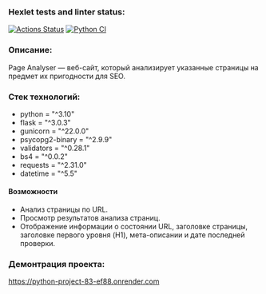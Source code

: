 ### Hexlet tests and linter status:
[![Actions Status](https://github.com/LuybovB/python-project-83/actions/workflows/hexlet-check.yml/badge.svg)](https://github.com/LuybovB/python-project-83/actions)
[![Python CI](https://github.com/LuybovB/python-project-83/actions/workflows/pyci.yml/badge.svg)](https://github.com/LuybovB/python-project-83/actions/workflows/pyci.yml)


### Описание:
Page Analyser — веб-сайт, который анализирует указанные страницы на предмет их пригодности для SEO.


### Стек технологий:
* python = "^3.10"
* flask = "^3.0.3"
* gunicorn = "^22.0.0"
* psycopg2-binary = "^2.9.9"
* validators = "^0.28.1"
* bs4 = "^0.0.2"
* requests = "^2.31.0"
* datetime = "^5.5"

#### Возможности 

* Анализ страницы по URL.
* Просмотр результатов анализа страниц.
* Отображение информации о состоянии URL, заголовке страницы, заголовке первого уровня (H1), мета-описании и дате последней проверки.


### Демонтрация проекта:
https://python-project-83-ef88.onrender.com
